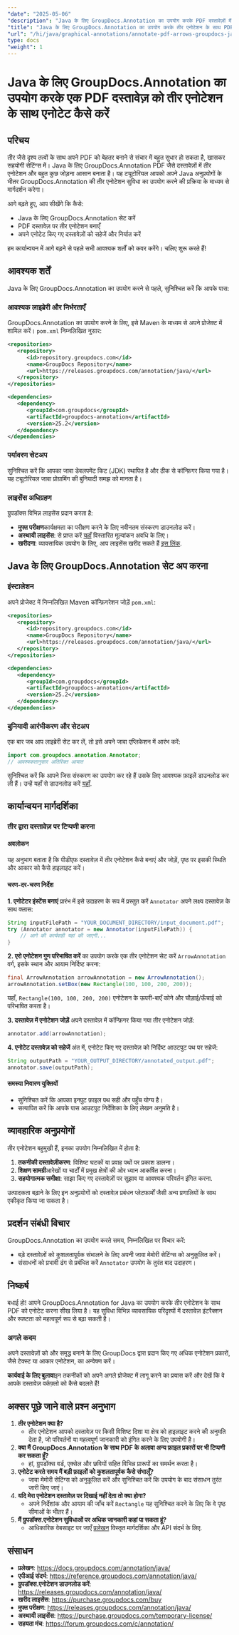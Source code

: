 ```yaml
---
"date": "2025-05-06"
"description": "Java के लिए GroupDocs.Annotation का उपयोग करके PDF दस्तावेज़ों में तीर एनोटेशन जोड़ने का तरीका जानें। विस्तृत चरणों के साथ दस्तावेज़ सहयोग और स्पष्टता बढ़ाएँ।"
"title": "Java के लिए GroupDocs.Annotation का उपयोग करके तीर एनोटेशन के साथ PDF को एनोटेट कैसे करें"
"url": "/hi/java/graphical-annotations/annotate-pdf-arrows-groupdocs-java/"
type: docs
"weight": 1
---
```


# Java के लिए GroupDocs.Annotation का उपयोग करके एक PDF दस्तावेज़ को तीर एनोटेशन के साथ एनोटेट कैसे करें

## परिचय

तीर जैसे दृश्य तत्वों के साथ अपने PDF को बेहतर बनाने से संचार में बहुत सुधार हो सकता है, खासकर सहयोगी सेटिंग्स में। Java के लिए GroupDocs.Annotation PDF जैसे दस्तावेज़ों में तीर एनोटेशन और बहुत कुछ जोड़ना आसान बनाता है। यह ट्यूटोरियल आपको अपने Java अनुप्रयोगों के भीतर GroupDocs.Annotation की तीर एनोटेशन सुविधा का उपयोग करने की प्रक्रिया के माध्यम से मार्गदर्शन करेगा।

आगे बढ़ते हुए, आप सीखेंगे कि कैसे:
- Java के लिए GroupDocs.Annotation सेट करें
- PDF दस्तावेज़ पर तीर एनोटेशन बनाएँ
- अपने एनोटेट किए गए दस्तावेज़ों को सहेजें और निर्यात करें

हम कार्यान्वयन में आगे बढ़ने से पहले सभी आवश्यक शर्तों को कवर करेंगे। चलिए शुरू करते हैं!

## आवश्यक शर्तें

Java के लिए GroupDocs.Annotation का उपयोग करने से पहले, सुनिश्चित करें कि आपके पास:

### आवश्यक लाइब्रेरी और निर्भरताएँ

GroupDocs.Annotation का उपयोग करने के लिए, इसे Maven के माध्यम से अपने प्रोजेक्ट में शामिल करें। `pom.xml` निम्नलिखित नुसार:

```xml
<repositories>
   <repository>
      <id>repository.groupdocs.com</id>
      <name>GroupDocs Repository</name>
      <url>https://releases.groupdocs.com/annotation/java/</url>
   </repository>
</repositories>

<dependencies>
   <dependency>
      <groupId>com.groupdocs</groupId>
      <artifactId>groupdocs-annotation</artifactId>
      <version>25.2</version>
   </dependency>
</dependencies>
```

### पर्यावरण सेटअप

सुनिश्चित करें कि आपका जावा डेवलपमेंट किट (JDK) स्थापित है और ठीक से कॉन्फ़िगर किया गया है। यह ट्यूटोरियल जावा प्रोग्रामिंग की बुनियादी समझ को मानता है।

### लाइसेंस अधिग्रहण

ग्रुपडॉक्स विभिन्न लाइसेंस प्रदान करता है:
- **मुफ्त परीक्षण**कार्यक्षमता का परीक्षण करने के लिए नवीनतम संस्करण डाउनलोड करें।
- **अस्थायी लाइसेंस**: से प्राप्त करें [यहाँ](https://purchase.groupdocs.com/temporary-license/) विस्तारित मूल्यांकन अवधि के लिए।
- **खरीदना**: व्यावसायिक उपयोग के लिए, आप लाइसेंस खरीद सकते हैं [इस लिंक](https://purchase.groupdocs.com/buy).

## Java के लिए GroupDocs.Annotation सेट अप करना

### इंस्टालेशन

अपने प्रोजेक्ट में निम्नलिखित Maven कॉन्फ़िगरेशन जोड़ें `pom.xml`:

```xml
<repositories>
   <repository>
      <id>repository.groupdocs.com</id>
      <name>GroupDocs Repository</name>
      <url>https://releases.groupdocs.com/annotation/java/</url>
   </repository>
</repositories>

<dependencies>
   <dependency>
      <groupId>com.groupdocs</groupId>
      <artifactId>groupdocs-annotation</artifactId>
      <version>25.2</version>
   </dependency>
</dependencies>
```

### बुनियादी आरंभीकरण और सेटअप

एक बार जब आप लाइब्रेरी सेट कर लें, तो इसे अपने जावा एप्लिकेशन में आरंभ करें:

```java
import com.groupdocs.annotation.Annotator;
// आवश्यकतानुसार अतिरिक्त आयात
```

सुनिश्चित करें कि आपने जिस संस्करण का उपयोग कर रहे हैं उसके लिए आवश्यक फ़ाइलें डाउनलोड कर ली हैं। उन्हें यहाँ से डाउनलोड करें [यहाँ](https://releases.groupdocs.com/annotation/java/).

## कार्यान्वयन मार्गदर्शिका

### तीर द्वारा दस्तावेज़ पर टिप्पणी करना

#### अवलोकन
यह अनुभाग बताता है कि पीडीएफ दस्तावेज़ में तीर एनोटेशन कैसे बनाएं और जोड़ें, पृष्ठ पर इसकी स्थिति और आकार को कैसे हाइलाइट करें।

#### चरण-दर-चरण निर्देश

**1. एनोटेटर इंस्टेंस बनाएं**
प्रारंभ में इसे उदाहरण के रूप में प्रस्तुत करें `Annotator` अपने लक्ष्य दस्तावेज़ के साथ क्लास:

```java
String inputFilePath = "YOUR_DOCUMENT_DIRECTORY/input_document.pdf";
try (Annotator annotator = new Annotator(inputFilePath)) {
    // आगे की कार्यवाही यहां की जाएगी...
}
```

**2. एरो एनोटेशन गुण परिभाषित करें**
का उपयोग करके एक तीर एनोटेशन सेट करें `ArrowAnnotation` वर्ग, इसके स्थान और आयाम निर्दिष्ट करना:

```java
final ArrowAnnotation arrowAnnotation = new ArrowAnnotation();
arrowAnnotation.setBox(new Rectangle(100, 100, 200, 200));
```
यहाँ, `Rectangle(100, 100, 200, 200)` एनोटेशन के ऊपरी-बाएँ कोने और चौड़ाई/ऊँचाई को परिभाषित करता है।

**3. दस्तावेज़ में एनोटेशन जोड़ें**
अपने दस्तावेज़ में कॉन्फ़िगर किया गया तीर एनोटेशन जोड़ें:

```java
annotator.add(arrowAnnotation);
```

**4. एनोटेट दस्तावेज़ को सहेजें**
अंत में, एनोटेट किए गए दस्तावेज़ को निर्दिष्ट आउटपुट पथ पर सहेजें:

```java
String outputPath = "YOUR_OUTPUT_DIRECTORY/annotated_output.pdf";
annotator.save(outputPath);
```

#### समस्या निवारण युक्तियों
- सुनिश्चित करें कि आपका इनपुट फ़ाइल पथ सही और पहुँच योग्य है।
- सत्यापित करें कि आपके पास आउटपुट निर्देशिका के लिए लेखन अनुमति है।

## व्यावहारिक अनुप्रयोगों
तीर एनोटेशन बहुमुखी हैं, इनका उपयोग निम्नलिखित में होता है:
1. **तकनीकी दस्तावेज़ीकरण**: विशिष्ट घटकों या प्रवाह पथों पर प्रकाश डालना।
2. **शिक्षण सामग्री**आरेखों या चार्टों में प्रमुख क्षेत्रों की ओर ध्यान आकर्षित करना।
3. **सहयोगात्मक समीक्षा**: साझा किए गए दस्तावेज़ों पर सुझाव या आवश्यक परिवर्तन इंगित करना.

उत्पादकता बढ़ाने के लिए इन अनुप्रयोगों को दस्तावेज़ प्रबंधन प्लेटफार्मों जैसी अन्य प्रणालियों के साथ एकीकृत किया जा सकता है।

## प्रदर्शन संबंधी विचार
GroupDocs.Annotation का उपयोग करते समय, निम्नलिखित पर विचार करें:
- बड़े दस्तावेज़ों को कुशलतापूर्वक संभालने के लिए अपनी जावा मेमोरी सेटिंग्स को अनुकूलित करें।
- संसाधनों को प्रभावी ढंग से प्रबंधित करें `Annotator` उपयोग के तुरंत बाद उदाहरण।

## निष्कर्ष
बधाई हो! आपने GroupDocs.Annotation for Java का उपयोग करके तीर एनोटेशन के साथ PDF को एनोटेट करना सीख लिया है। यह सुविधा विभिन्न व्यावसायिक परिदृश्यों में दस्तावेज़ इंटरैक्शन और स्पष्टता को महत्वपूर्ण रूप से बढ़ा सकती है।

### अगले कदम
अपने दस्तावेज़ों को और समृद्ध बनाने के लिए GroupDocs द्वारा प्रदान किए गए अधिक एनोटेशन प्रकारों, जैसे टेक्स्ट या आकार एनोटेशन, का अन्वेषण करें।

**कार्यवाई के लिए बुलावा**इन तकनीकों को अपने अगले प्रोजेक्ट में लागू करने का प्रयास करें और देखें कि वे आपके दस्तावेज़ वर्कफ़्लो को कैसे बदलते हैं!

## अक्सर पूछे जाने वाले प्रश्न अनुभाग
1. **तीर एनोटेशन क्या है?**
   - तीर एनोटेशन आपको दस्तावेज़ पर किसी विशिष्ट दिशा या क्षेत्र को हाइलाइट करने की अनुमति देता है, जो परिवर्तनों या महत्वपूर्ण जानकारी को इंगित करने के लिए उपयोगी है।
2. **क्या मैं GroupDocs.Annotation के साथ PDF के अलावा अन्य फ़ाइल प्रकारों पर भी टिप्पणी कर सकता हूँ?**
   - हां, ग्रुपडॉक्स वर्ड, एक्सेल और छवियों सहित विभिन्न प्रारूपों का समर्थन करता है।
3. **एनोटेट करते समय मैं बड़ी फ़ाइलों को कुशलतापूर्वक कैसे संभालूँ?**
   - जावा मेमोरी सेटिंग्स को अनुकूलित करें और सुनिश्चित करें कि उपयोग के बाद संसाधन तुरंत जारी किए जाएं।
4. **यदि मेरा एनोटेशन दस्तावेज़ पर दिखाई नहीं देता तो क्या होगा?**
   - अपने निर्देशांक और आयाम की जाँच करें `Rectangle` यह सुनिश्चित करने के लिए कि वे पृष्ठ सीमाओं के भीतर हैं।
5. **मैं ग्रुपडॉक्स.एनोटेशन सुविधाओं पर अधिक जानकारी कहां पा सकता हूं?**
   - आधिकारिक वेबसाइट पर जाएँ [प्रलेखन](https://docs.groupdocs.com/annotation/java/) विस्तृत मार्गदर्शिका और API संदर्भ के लिए.

## संसाधन
- **प्रलेखन**: https://docs.groupdocs.com/annotation/java/
- **एपीआई संदर्भ**: https://reference.groupdocs.com/annotation/java/
- **ग्रुपडॉक्स.एनोटेशन डाउनलोड करें**: https://releases.groupdocs.com/annotation/java/
- **खरीद लाइसेंस**: https://purchase.groupdocs.com/buy
- **मुफ्त परीक्षण**: https://releases.groupdocs.com/annotation/java/
- **अस्थायी लाइसेंस**: https://purchase.groupdocs.com/temporary-license/
- **सहयता मंच**: https://forum.groupdocs.com/c/annotation/